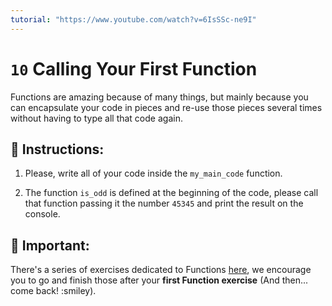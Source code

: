 ```yaml
---
tutorial: "https://www.youtube.com/watch?v=6IsSSc-ne9I"
---
```


# `10` Calling Your First Function

Functions are amazing because of many things, but mainly because you can encapsulate your code in pieces and re-use those pieces several times without having to type all that code again.

## 📝 Instructions:

1. Please, write all of your code inside the `my_main_code` function.

2. The function `is_odd` is defined at the beginning of the code, please call that function passing it the number `45345` and print the result on the console.


## :mag_right: Important:

There's a series of exercises dedicated to Functions [here](https://github.com/4GeeksAcademy/python-functions-programming-exercises), we encourage you to go and finish those after your **first Function exercise** (And then... come back! :smiley).
